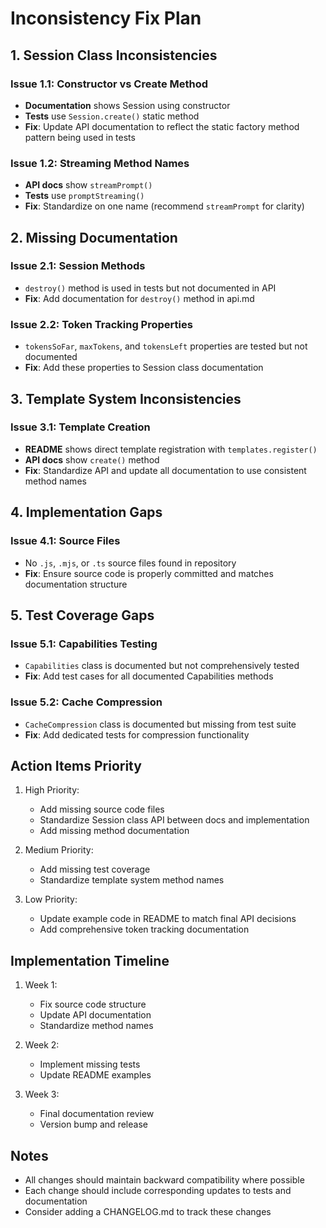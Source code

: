 # Inconsistency Fix Plan

## 1. Session Class Inconsistencies

### Issue 1.1: Constructor vs Create Method
- **Documentation** shows Session using constructor
- **Tests** use `Session.create()` static method
- **Fix**: Update API documentation to reflect the static factory method pattern being used in tests

### Issue 1.2: Streaming Method Names
- **API docs** show `streamPrompt()`
- **Tests** use `promptStreaming()`
- **Fix**: Standardize on one name (recommend `streamPrompt` for clarity)

## 2. Missing Documentation

### Issue 2.1: Session Methods
- `destroy()` method is used in tests but not documented in API
- **Fix**: Add documentation for `destroy()` method in api.md

### Issue 2.2: Token Tracking Properties
- `tokensSoFar`, `maxTokens`, and `tokensLeft` properties are tested but not documented
- **Fix**: Add these properties to Session class documentation

## 3. Template System Inconsistencies

### Issue 3.1: Template Creation
- **README** shows direct template registration with `templates.register()`
- **API docs** show `create()` method
- **Fix**: Standardize API and update all documentation to use consistent method names

## 4. Implementation Gaps

### Issue 4.1: Source Files
- No `.js`, `.mjs`, or `.ts` source files found in repository
- **Fix**: Ensure source code is properly committed and matches documentation structure

## 5. Test Coverage Gaps

### Issue 5.1: Capabilities Testing
- `Capabilities` class is documented but not comprehensively tested
- **Fix**: Add test cases for all documented Capabilities methods

### Issue 5.2: Cache Compression
- `CacheCompression` class is documented but missing from test suite
- **Fix**: Add dedicated tests for compression functionality

## Action Items Priority

1. High Priority:
   - Add missing source code files
   - Standardize Session class API between docs and implementation
   - Add missing method documentation

2. Medium Priority:
   - Add missing test coverage
   - Standardize template system method names

3. Low Priority:
   - Update example code in README to match final API decisions
   - Add comprehensive token tracking documentation

## Implementation Timeline

1. Week 1:
   - Fix source code structure
   - Update API documentation
   - Standardize method names

2. Week 2:
   - Implement missing tests
   - Update README examples

3. Week 3:
   - Final documentation review
   - Version bump and release

## Notes

- All changes should maintain backward compatibility where possible
- Each change should include corresponding updates to tests and documentation
- Consider adding a CHANGELOG.md to track these changes
